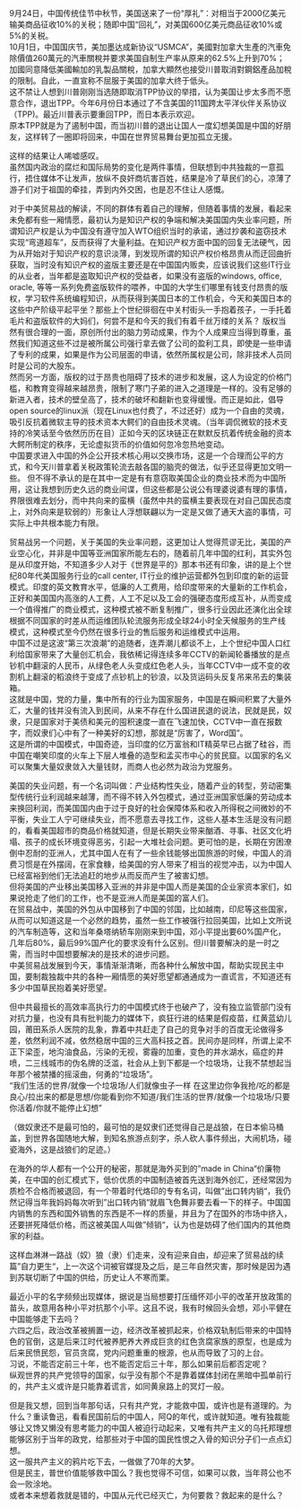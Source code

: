 9月24日，中国传统佳节中秋节，美国送来了一份“厚礼”：对相当于2000亿美元输美商品征收10%的关税；随即中国“回礼”，对美国600亿美元商品征收10%或5%的关税。  
10月1日，中国国庆节，美加墨达成新协议“USMCA”，美國對加拿大生產的汽車免除價值260萬元的汽車關稅并要求美国自制生产率从原来的62.5%上升到70%；加國同意降低美國輸加的乳製品關稅，加拿大顯然也接受川普取消對鋼鋁產品加稅的限制。自此，一直宣称不屈服于美国的加拿大终于低头。  
这不禁让人想到川普刚刚当选随即取消TPP协议的举措，认为美国让步太多而不愿意合作，退出TPP。今年6月份日本通过了不含美国的11国跨太平洋伙伴关系协议（TPP)。最近川普表示要重回TPP，而日本表示欢迎。  
原本TPP就是为了遏制中国，而当初川普的退出让国人一度幻想美国是中国的好朋友，这样转了一圈即将回来，中国在世界贸易舞台更加孤立无援。  

这样的结果让人唏嘘感叹。  
虽然国内政治的腐烂和国际局势的变化是两件事情，但联想到中共独裁的一意孤行，捂住媒体不让发声，放纵不良奸商坑害百姓，结果是冷了草民们的心，凉薄了游子们对于祖国的牵挂，弄到内外交困，也是忍不住让人感慨。  

对于中美贸易战的解读，不同的群体有着自己的理解，但随着事情的发展，看起来未免都有些一厢情愿，最初认为是知识产权的争端和解决美国国内失业率问题，所谓知识产权是认为中国没有遵守加入WTO组织当时的承诺，通过抄袭和盗窃技术实现“弯道超车”，反而获得了大量利益。在知识产权方面中国的回复无法硬气，因为从开始对于知识产权的意识淡薄，到发现所谓的知识产权价格昂贵从而迂回曲折获取，当时没有知识产权的盗版主要还是在中国国内贩卖，应该说我们这些IT行业的从业者，当年都是盗取知识产权的受益者，如果没有盗版的windows, office, oracle, 等等一系列免费盗版软件的喂养，中国的大学生们哪里有钱支付昂贵的版权，学习软件系统编程知识，从而获得到美国日本的工作机会，今天和美国日本的这些中产阶级平起平坐？那些上个世纪徘徊在中关村街头一手抱着孩子，一手托着毛片和盗版软件的大妈们，何尝不是和今天的我们有着千丝万缕的关系？
版权当然有很合理的一面，原创所付出的脑力劳动成果，作为个人成果应当得到尊重，虽然我们知道这些不过是被所属公司强行拿去做了公司的盈利工具，即使是一些申请了专利的成果，如果是作为公司层面的申请，依然所属权是公司，除非技术人员同时是公司的大股东。  
然而另一方面，版权的过于昂贵也阻碍了技术的进步和发展，这人为设定的价格门槛，和教育变得越来越昂贵，限制了寒门子弟的进入之道理是一样的。没有足够的新进入者，技术的壁垒高了，技术的破坏和翻新也变得缓慢。而正是如此，倡导open source的linux派（现在Linux也付费了，不过还好）成为一个自由的灵魂，吸引反抗着微软主导的技术资本大鳄们的自由技术灵魂。（当年调侃微软的技术支持的冷笑话至今依然历历在目）正如今天的区块链正在默默反抗着传统金融的资本大鳄所制定的秩序，无论虚拟货币的价值如何忽冷忽热地变动。  
中国要求进入中国的外企公开技术核心用以交换市场，这是一个合理而公平的方式，和今天川普拿着关税政策轮流去敲各国的脑壳的做法，似乎还显得更加文明一些。
但不得不承认的是在其中一定是有有意窃取美国企业的商业技术而为中国所用，这让我想到历史久远的商业间谍，但这些都是公说公有理婆说婆有理的事情，界限很难去划分，而中共向来的蛮横（虽然中共的蛮横主要表现在对自己国民态度上，对外向来是软弱的）形象让人浮想联翩以为一定是又做了通天大盗的事情，可实际上中共根本能力有限。  

贸易战另一个问题，关于美国的失业率问题，这更加让人觉得荒谬无比，美国的产业空心化，并非是中国等亚洲国家所能左右的，随着前几年中国的红利，其实外包是从印度开始，不知道多少人对于《世界是平的》那本书还有印象，讲的是上个世纪80年代美国服务行业的call center, IT行业的维护运营都外包到印度的新的运营模式。印度的英文教育水平，低廉的人工费用，给印度带来的大量新的工作机会，正好和美国国内高涨的人工费，人工不足以及工会的强硬态度形成互补，从而变成一个值得推广的商业模式，这种模式被不断复制推广，很多行业因此还演化出全球根据不同国家的时差从而运维团队轮流服务形成全球24小时全天候服务的生产线模式，这种模式至今仍然在很多行业的售后服务和运维模式中运用。  
中国不过是这波“第三次浪潮”的追随者，连弄潮儿都谈不上，上个世纪中国人口红利给国家带来了大量创汇机会，我依稀记得连续多年CCTV的新闻轮番播放的是点钞机中翻滚的人民币，从绿色老人头变成红色老人头，当年CCTV中一成不变的收割机上翻滚的稻浪终于变成了点钞机上的钞浪，以及货运码头反复吊来吊去的集装箱。  
这就是中国，党的力量，集中所有的行业为国家服务，中国是在瞬间积累了大量外汇，大量的钱并没有流入到民间，从来不存在什么国进民退的说法，民就是民，奴隶，只是国家对于美债和美元的囤积速度一直在飞速加快，CCTV中一直在报数字，而奴隶们心中有了一种美好的幻想，那就是“厉害了，Word国”。  
这是所谓的中国模式，中国奇迹，当印度的亿万富翁和IT精英早已占据了硅谷，而中国在嘲笑印度的火车上下层人堆叠的造型和孟买市中心的贫民窟。以国家的名义可以聚集大量奴隶敛入大量钱财，而商人也必然为政治为党服务。  

美国的失业问题，有一个名词叫做：产业结构性失业，随着产业的转型，劳动密集型传统行业利润越来越薄，而不得不转入外包模式，通过亚洲国家低廉的劳动成本来换回利润，而美国国内由于过于良好的社会保障体系和收入所得税之间微妙的不平衡，失业工人宁可继续失业，而不愿意去寻找工作，这些人基本生活是没有问题的，看看美国超市的商品价格就知道，但是长期失业带来酗酒、寻事、社区文化坍塌、孩子的成长环境变得恶劣，引起一大堆社会问题。更可怕的是，长期在穷困潦倒中忍耐的亚洲人，尤其中国人在有了一些余钱能够出国旅游的时候，中国人的消费习惯是在外摆阔，在家食糠，给美国的穷人带来了相当的视觉冲击，以为中国人已经富裕到他们无法追赶的地步从而反而产生了被害幻想。  
但将美国的产业移出美国移入亚洲的并非是中国人而是美国的企业家资本家们，如果说抢走了他们的工作，也不是亚洲人而是美国的富人们。  
在贸易战中，美国的外包从中国移到了中国的邻国，比如越南，印尼等这些国家，从而可以知道这是一个必然的趋势，虽然一些工作被强行拉回美国，比如上文所说的汽车制造等，这和当年桑塔纳轿车刚刚来到中国，邓小平提出要60%国产化，几年后80%，最后99%国产化的要求没有什么区别。但川普要解决的是一时之需，而当时中国想要解决的是技术的进步问题。  
中美贸易战发展到今天，事情渐渐清晰，而各种什么解放中国，帮助实现民主中国，要制裁独裁中共的各种一厢情愿的美好愿望都通通成为一直谎言，不知道还有多少中国草民抱着美好愿望。  

但中共最擅长的高效率高执行力的中国模式终于也破产了，没有独立监管部门没有对抗力量，也没有具有批判能力的媒体下，疯狂行进的结果是假疫苗，红黄蓝幼儿园，莆田系杀人医院的乱象，靠着中共赶走了自己的竞争对手的百度无论做得多差，依然利润不减，依然稳居中国的三大高科技之首。民间亦是同样，所谓上梁不正下梁歪，地沟油食品，污染的无视，雾霾的加重，变色的井水湖水，癌症的井喷，二三线城市的伪名牌的泛滥，社会从上到下都是一个垃圾场，让我不禁想起当年那个被禁播的摇滚曲，何勇的“垃圾场”。  
“我们生活的世界/就像一个垃圾场/人们就像虫子一样 在这里边你争我抢/吃的都是良心/拉出来的都是思想/你能看到你不知道/我们生活的世界/就像一个垃圾场/只要你活着/你就不能停止幻想”  

（做奴隶还不是最可怕的，最可怕的是奴隶们还觉得自己是战狼，在日本偷马桶盖，到世界各国随地大解，到知名旅游点刻字，杀人砍人事件频出，大闹机场，碰瓷海外，这是战狼们的足迹。）  

在海外的华人都有一个公开的秘密，那就是海外买到的”made in China“价廉物美，在中国的创汇模式下，低价优质的中国制造被首先送到海外创汇，还经常因为质检不合格而被退回，有一个带着时代烙印的专有名词，叫做”出口转内销“，我仍然记得当年我妈妈每次听到”出口转内销“就眉飞色舞非要去看一下的样子。中国国内销售的东西和国外销售的东西是不一样的质量，并且为了在国外的市场中挤入，还要拼死降低价格，而这被美国人叫做”倾销“，认为也是妨碍了他们国内的其他商家的利益。  

这样血淋淋一路战（奴）狼（隶）们走来，没有迎来自由，却迎来了贸易战的续篇”自力更生“，上一次这个词被官媒提及之后，是三年自然灾害，那时候是因为遇到苏联切断了中国的供给，历史让人不寒而栗。  

最近小平的名字频频出现媒体，据说是当局想要打压缅怀邓小平的改革开放政策的苗头，故意用各种小平对抗那个小平。这且不说，我有时候回头会想，邓小平健在中国能够走下去吗？  
六四之后，政治改革被搁置一边，经济改革被抓起来，价格双轨制后带来的中国特色的官倒，这是后来江时代被养肥养大养成巨贪的红色贪腐家族的原型，也是成为后来民愤民怨，官员贪腐，党内问题重重的根源，也从而导致了习的上台。  
习说，不能否定前三十年，也不能否定后三十年，那么如果前后都否定呢？  
纵观世界的共产党领导的国家，似乎没有那个不是靠着媒体封闭在黑暗中孤单前行的，共产主义或许是只能靠着谎言，如同黄泉路上的冥灯一般。  

但是我又想，回到当年那句话，只有共产党，才能救中国，或许也是有道理的。为什么？重读鲁迅，看看民国前后的中国人，阿Q的年代，或许就知道。唯有独裁能够让又馋又懒没有思考能力的中国人被迫行动起来，又唯有共产主义的乌托邦理想能够区别于当年的政党，给那些对于中国的国民性恨之入骨的知识分子们一点点幻想。  
这一服共产主义的鸦片吃下去，一做做了70年的大梦。  
但是民主，普世价值能够救中国么？我也觉得不可信，如果可以救，当年蒋公也不会一败涂地。   
或者本来想着救就是错的，中国从元代已经灭亡，为何要救？救起来的是什么？   
